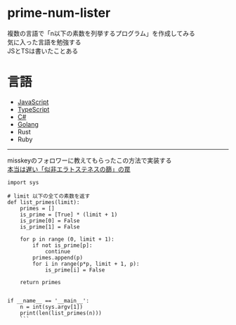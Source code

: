 # prime-num-lister
複数の言語で「n以下の素数を列挙するプログラム」を作成してみる  
気に入った言語を勉強する  
JSとTSは書いたことある

# 言語
- [JavaScript](./main-js.js)
- [TypeScript](./main-ts.ts)
- [C#](./main-cs.cs)
- [Golang](./main-go.go)
- Rust
- Ruby

---
misskeyのフォロワーに教えてもらったこの方法で実装する  
[本当は遅い「似非エラトステネスの篩」の罠](https://zenn.dev/noodlewhale/articles/c5b069237ee72a)
```
import sys

# limit 以下の全ての素数を返す
def list_primes(limit):
    primes = []
    is_prime = [True] * (limit + 1)
    is_prime[0] = False
    is_prime[1] = False

    for p in range (0, limit + 1):
        if not is_prime[p]:
            continue
        primes.append(p)
        for i in range(p*p, limit + 1, p):
            is_prime[i] = False

    return primes


if __name__ == '__main__':
    n = int(sys.argv[1])
    print(len(list_primes(n)))
    ```